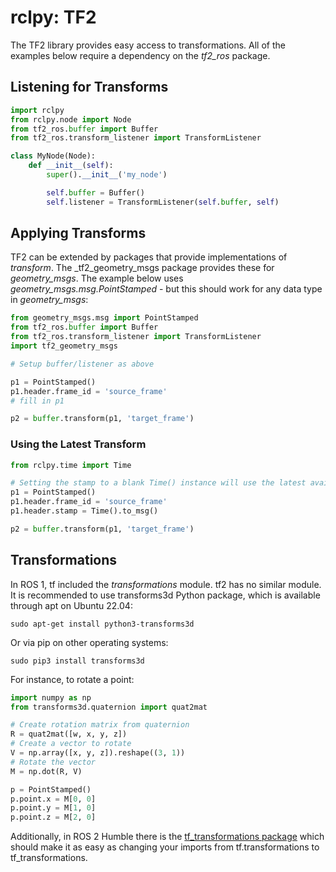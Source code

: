# rclpy: TF2

The TF2 library provides easy access to transformations. All of the examples below
require a dependency on the _tf2_ros_ package.

## Listening for Transforms

```python
import rclpy
from rclpy.node import Node
from tf2_ros.buffer import Buffer
from tf2_ros.transform_listener import TransformListener

class MyNode(Node):
    def __init__(self):
        super().__init__('my_node')

        self.buffer = Buffer()
        self.listener = TransformListener(self.buffer, self)
```

## Applying Transforms

TF2 can be extended by packages that provide implementations of _transform_.
The _tf2_geometry_msgs package provides these for _geometry_msgs_. The example
below uses _geometry_msgs.msg.PointStamped_ - but this should work for any
data type in _geometry_msgs_:

```python
from geometry_msgs.msg import PointStamped
from tf2_ros.buffer import Buffer
from tf2_ros.transform_listener import TransformListener
import tf2_geometry_msgs

# Setup buffer/listener as above

p1 = PointStamped()
p1.header.frame_id = 'source_frame'
# fill in p1

p2 = buffer.transform(p1, 'target_frame')
```

### Using the Latest Transform

```python
from rclpy.time import Time

# Setting the stamp to a blank Time() instance will use the latest available data
p1 = PointStamped()
p1.header.frame_id = 'source_frame'
p1.header.stamp = Time().to_msg()

p2 = buffer.transform(p1, 'target_frame')
```

## Transformations

In ROS 1, tf included the _transformations_ module. tf2 has no similar module.
It is recommended to use transforms3d Python package, which is available through
apt on Ubuntu 22.04:

```
sudo apt-get install python3-transforms3d
```

Or via pip on other operating systems:

```
sudo pip3 install transforms3d
```

For instance, to rotate a point:

```python
import numpy as np
from transforms3d.quaternion import quat2mat

# Create rotation matrix from quaternion
R = quat2mat([w, x, y, z])
# Create a vector to rotate
V = np.array([x, y, z]).reshape((3, 1))
# Rotate the vector
M = np.dot(R, V)

p = PointStamped()
p.point.x = M[0, 0]
p.point.y = M[1, 0]
p.point.z = M[2, 0]
```

Additionally, in ROS 2 Humble there is the [tf_transformations package](https://github.com/DLu/tf_transformations)
which should make it as easy as changing your imports from tf.transformations to tf_transformations.
